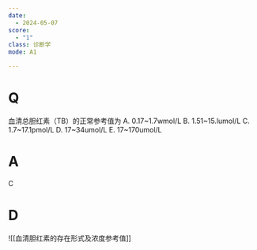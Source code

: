 ```yaml
---
date:
  - 2024-05-07
score:
  - "1"
class: 诊断学
mode: A1

---
```

# Q
血清总胆红素（TB）的正常参考值为
A. 0.17~1.7wmol/L 
B. 1.51~15.lumol/L 
C. 1.7~17.1pmol/L
D. 17~34umol/L 
E. 17~170umol/L

# A

C


# D
![[血清胆红素的存在形式及浓度参考值]]

